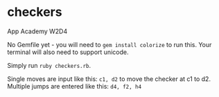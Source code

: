 checkers
========

App Academy W2D4

No Gemfile yet - you will need to `gem install colorize` to run this. Your terminal will also need to support unicode.

Simply run `ruby checkers.rb`.

Single moves are input like this: `c1, d2` to move the checker at c1 to d2.
Multiple jumps are entered like this: `d4, f2, h4`

